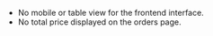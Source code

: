 - No mobile or table view for the frontend interface.
- No total price displayed on the orders page.

